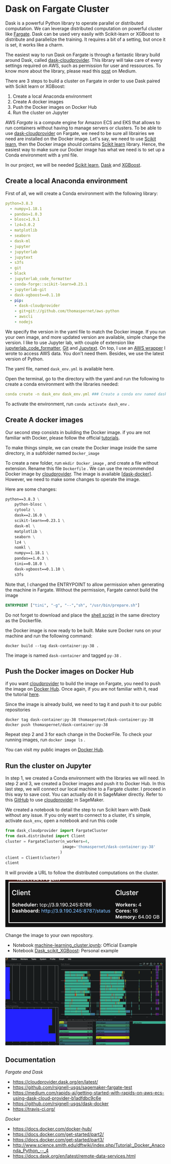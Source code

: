 # Dask on Fargate Cluster

Dask is a powerful Python library to operate parallel or distributed computation. We can leverage distributed computation on powerful cluster like [Fargate](https://aws.amazon.com/fargate/). Dask can be used very easily with Scikit-learn or XGBoost to distribute and parallelize the training. It requires a bit of a setting, but once it is set, it works like a charm. 



The easiest way to run Dask on Fargate is through a fantastic library build around Dask, called [dask-cloudprovider](https://github.com/dask/dask-cloudprovider). This library will take care of every settings required on AWS, such as permission for user and ressources. To know more about the library, please read this [post](https://medium.com/rapids-ai/getting-started-with-rapids-on-aws-ecs-using-dask-cloud-provider-b1adfdbc9c6e) on Medium. 

There are 3 steps to build a cluster on Fargate in order to use Dask paired with Scikit learn or XGBoost:



1. Create a local Anaconda environment
2. Create A docker images
3. Push the Docker images on Docker Hub
4. Run the cluster on Jupyter

AWS *Fargate* is a compute engine for Amazon ECS and EKS that allows to run containers without having to manage servers or clusters. To be able to use [dask-cloudprovider](https://github.com/dask/dask-cloudprovider) on Fargate, we need to be sure all librairies we need are installed on the Docker image. Let's say, we need to use [Scikit learn](https://scikit-learn.org/stable/install.html), then the Docker image should contains [Scikit learn](https://scikit-learn.org/stable/install.html) library. Hence, the easiest way to make sure our Docker image has what we need is to set up a Conda environment with a yml file. 

In our project, we will be needed [Scikit learn](https://scikit-learn.org/stable/install.html), [Dask](https://dask.org/) and [XGBoost](https://pypi.org/project/xgboost/).  

## Create a local Anaconda environment

First of all, we will create a Conda environment with the following library:



```yml
python=3.8.3
  - numpy=1.18.1
  - pandas=1.0.3 
  - blosc=1.9.1
  - lz4=3.0.2
  - matplotlib
  - seaborn
  - dask-ml
  - jupyter
  - jupyterlab 
  - jupytext
  - s3fs
  - git
  - black
  - jupyterlab_code_formatter
  - conda-forge::scikit-learn=0.23.1
  - jupyterlab-git
  - dask-xgboost==0.1.10
  - pip:
    - dask-cloudprovider
    - git+git://github.com/thomaspernet/aws-python
    - awscli
    - nodejs
```



We specify the version in the yaml file to match the Docker image. If you run your own image, and more updated version are available, simple change the version.  I like to use Jupyter lab, with couple of extension like [jupyterlab_code_formatter](https://github.com/ryantam626/jupyterlab_code_formatter), [Git](https://anaconda.org/anaconda/git) and [Jupytext](https://github.com/mwouts/jupytext). On top, I use an [AWS wrapper](https://github.com/thomaspernet/aws-python) I wrote to access AWS data. You don't need them. Besides, we use the latest version of Python. 

The yaml file, named `dask_env.yml`  is available here.

Open the terminal, go to the directory with the yaml and run the following to create a conda environment with the libraries needed:

```yaml
conda create -n dask_env dask_env.yml ### Create a conda env named dask_en
```



To activate the environment, run `conda activate dash_env` .



## Create A docker images

Our second step consists in building the Docker image. if you are not familiar with Docker, please follow the official [tutorials](https://docs.docker.com/get-started/part1/). 

To make things simple, we can create the Docker image inside the same directory, in a subfolder named `Docker_image` 

To create a new folder, run `mkdir Docker_image` , and create a file without extension. Rename this file `Dockerfile` . We can use the recommended Docker image by [cloudprovider](https://github.com/dask/dask-cloudprovider). The image is available [[dask-docker](https://github.com/dask/dask-docker)]. However, we need to make some changes to operate the image. 



Here are some changes:

```dockerfile
python==3.8.3 \
    python-blosc \
    cytoolz \
    dask==2.16.0 \
    scikit-learn==0.23.1 \
    dask-ml \
    matplotlib \
    seaborn \
    lz4 \
    nomkl \
    numpy==1.18.1 \
    pandas==1.0.3 \
    tini==0.18.0 \
    dask-xgboost==0.1.10 \
    s3fs
```

Note that, I changed the ENTRYPOINT to allow permission when generating the machine in Fargate. Without the permission, Fargate cannot build the image

```dockerfile
ENTRYPOINT ["tini", "-g", "--","sh", "/usr/bin/prepare.sh"]
```

Do not forget to download and place the [shell script](https://github.com/dask/dask-docker/blob/master/base/prepare.sh) in the same directory as the Dockerfile.

the Docker image is now ready to be built. Make sure Docker runs on your machine and run the following command:

```shell
docker build --tag dask-container:py-38 .
```

The image is named `dask-container` and tagged `py-38` . 



## Push the Docker images on Docker Hub

if you want [cloudprovider](https://github.com/dask/dask-cloudprovider) to build the image on Fargate, you need to push the image on [Docker Hub](https://docs.docker.com/docker-hub/). Once again, if you are not familiar with it, read the tutorial [here](https://docs.docker.com/get-started/part3/). 

Since the image is already build, we need to tag it and push it to our public repositories

``` shell
docker tag dask-container:py-38 thomaspernet/dask-container:py-38
docker push thomaspernet/dask-container:py-38
```

Repeat step 2 and 3 for each change in the DockerFile. To check your running images, run `docker image ls` . 

You can visit my public images on [Docker Hub](https://hub.docker.com/repository/docker/thomaspernet/dask-container/tags?page=1).



## Run the cluster on Jupyter

In step 1, we created a Conda environment with the libraries we will need. In step 2 and 3, we created a Docker images and push it to Docker Hub. In this last step, we will connect our local machine to a Fargate cluster. I proceed in this way to save cost. You can actually do it in SageMaker directly. Refer to this [GitHub](https://github.com/rsignell-usgs/sagemaker-fargate-test) to use [cloudprovider](https://github.com/dask/dask-cloudprovider) in SageMaker. 

We created a notebook to detail the step to run Scikit learn with Dask without any issue. If you only want to connect to a cluster, it's simple, activate `dask_env`,  open a notebook and run this code

``` python
from dask_cloudprovider import FargateCluster
from dask.distributed import Client
cluster = FargateCluster(n_workers=4,
                         image='thomaspernet/dask-container:py-38'
                        )
client = Client(cluster)
client
```



It will provide a URL to follow the distributed computations on the cluster.

![](https://github.com/thomaspernet/Dask_cluster_aws_Docker/blob/master/notebooks_example/images/cluster.png?raw=true)

Change the image to your own repository.

- Notebook [machine-learning_cluster.ipynb](https://github.com/thomaspernet/Dask_cluster_aws_Docker/blob/master/notebooks_example/machine-learning_cluster.ipynb): Official Example
- Notebook [Dask_scikit_XGBoost](https://github.com/thomaspernet/Dask_cluster_aws_Docker/blob/master/notebooks_example/Dask_scikit_XGBoost.ipynb): Personal example

![](https://github.com/thomaspernet/Dask_cluster_aws_Docker/blob/master/notebooks_example/images/XGboost.gif?raw=true)

## Documentation

*Fargate and Dask*

- https://cloudprovider.dask.org/en/latest/
- https://github.com/rsignell-usgs/sagemaker-fargate-test
- https://medium.com/rapids-ai/getting-started-with-rapids-on-aws-ecs-using-dask-cloud-provider-b1adfdbc9c6e
- https://github.com/rsignell-usgs/dask-docker
- https://travis-ci.org/

*Docker*

- https://docs.docker.com/docker-hub/
- https://docs.docker.com/get-started/part2/
- https://docs.docker.com/get-started/part3/
- http://www.science.smith.edu/dftwiki/index.php/Tutorial:_Docker_Anaconda_Python_--_4
- https://docs.dask.org/en/latest/remote-data-services.html





